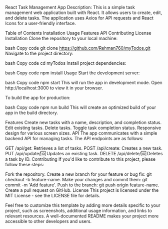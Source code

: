 React Task Management App
Description: This is a simple task management web application built with React. It allows users to create, edit, and delete tasks. The application uses Axios for API requests and React Icons for a user-friendly interface.

Table of Contents
Installation
Usage
Features
API
Contributing
License
Installation
Clone the repository to your local machine:

bash
Copy code
git clone https://github.com/Rehman760/myTodos.git
Navigate to the project directory:

bash
Copy code
cd myTodos
Install project dependencies:

bash
Copy code
npm install
Usage
Start the development server:

bash
Copy code
npm start
This will run the app in development mode. Open http://localhost:3000 to view it in your browser.

To build the app for production:

bash
Copy code
npm run build
This will create an optimized build of your app in the build directory.

Features
Create new tasks with a name, description, and completion status.
Edit existing tasks.
Delete tasks.
Toggle task completion status.
Responsive design for various screen sizes.
API
The app communicates with a simple backend API for managing tasks. The API endpoints are as follows:

GET /api/get: Retrieves a list of tasks.
POST /api/create: Creates a new task.
PUT /api/update/:id: Updates an existing task.
DELETE /api/delete/:id: Deletes a task by ID.
Contributing
If you'd like to contribute to this project, please follow these steps:

Fork the repository.
Create a new branch for your feature or bug fix: git checkout -b feature-name.
Make your changes and commit them: git commit -m 'Add feature'.
Push to the branch: git push origin feature-name.
Create a pull request on GitHub.
License
This project is licensed under the MIT License - see the LICENSE file for details.

Feel free to customize this template by adding more details specific to your project, such as screenshots, additional usage information, and links to relevant resources. A well-documented README makes your project more accessible to other developers and users.
